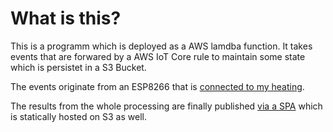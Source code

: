 # What is this?

This is a programm which is deployed as a AWS lamdba function. It takes events that are forwared by a AWS IoT Core rule to maintain some state which is persistet in a S3 Bucket.

The events originate from an ESP8266 that is [connected to my heating](https://github.com/pepperbob/vitocal-esp8266). 

The results from the whole processing are finally published [via a SPA](https://github.com/pepperbob/whats-the-temperature) which is statically hosted on S3 as well.